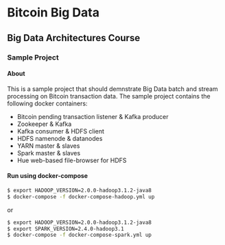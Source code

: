 # Bitcoin Big Data
## Big Data Architectures Course
### Sample Project
#### About
This is a sample project that should demnstrate Big Data batch and stream processing on Bitcoin transaction data.
The sample project contains the following docker containers:
  - Bitcoin pending transaction listener & Kafka producer
  - Zookeeper & Kafka
  - Kafka consumer & HDFS client
  - HDFS namenode & datanodes
  - YARN master & slaves
  - Spark master & slaves
  - Hue web-based file-browser for HDFS
#### Run using docker-compose
```sh
$ export HADOOP_VERSION=2.0.0-hadoop3.1.2-java8
$ docker-compose -f docker-compose-hadoop.yml up
```
or
```sh
$ export HADOOP_VERSION=2.0.0-hadoop3.1.2-java8
$ export SPARK_VERSION=2.4.0-hadoop3.1
$ docker-compose -f docker-compose-spark.yml up
```